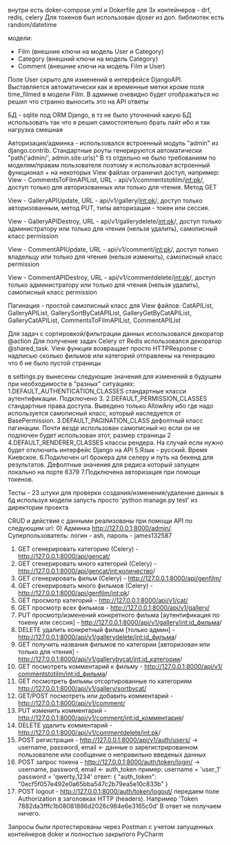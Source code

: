 внутри есть doker-compose.yml и Dokerfile для 3х контейнеров - drf, redis, celery
Для токенов был использован djoser
из доп. библиотек есть random/datetime

модели:
- Film (внешние ключи на модель User и Сategory)
- Сategory (внешний ключи на модель Сategory)
- Comment (внешние ключи на модель Film и User)
  
Поле User скрыто для изменений в интерфейсе DjangoAPI. Выставляется автоматически как и временные метки кроме поля time_filmed в модели Film.
В админке очевидно будет отображаться но решил что странно выносить это на API ответы

БД - sqlite под ORM Django, в тз не было уточнений какую БД использовать так что я решил самостоятельно брать лайт ибо и так нагрузка смешная

Авторизация/админка - использовался встроенный модуль "admin" из django.contrib. Стандартные роуты генерируются автоматически "path('admin/', admin.site.urls)" 
В тз отдельно не было требованиям по моделям/правам пользователя поэтому я использовал встроенный функционал + на некоторых View файлах ограничил доступ, например:
View - CommentsToFilmAPIList, URL - api/v1/сommentstotilm/<int:pk>/, доступ только для авторизованных или только для чтения. Метод GET

View - GalleryAPIUpdate, URL - api/v1/gallery/<int:pk>/, доступ только авторизованным, метод PUT, типы авторизации - токен или сессия.

View - GalleryAPIDestroy, URL - api/v1/gallerydelete/<int:pk>/, доступ только администратору или только для чтения (нельзя удалить), самописный класс permission

View - CommentAPIUpdate, URL - api/v1/comment/<int:pk>/, доступ только владельцу или только для чтения (нельзя изменить), самописный класс permission

View - CommentAPIDestroy, URL - api/v1/commentdelete/<int:pk>/, доступ только администратору или только для чтения (нельзя удалить), самописный класс permission

Пагинация - простой самописный класс для View файлов: CatAPIList,
                                                      GalleryAPIList,
                                                      GallerySortByCatAPIList,
                                                      GalleryGetByCatAPIList,
                                                      GalleryCatAPIList,
                                                      CommentsToFilmAPIList,
                                                      CommentAPIList
                                                      
Для задач с сортировкой/фильтрации данных использовался декоратор @action
Для получение задач Celery от Redis использовался декоратор @shared_task.
View функция возвращает просто HTTPResponse с надписью сколько фильмов или категорий отправлены на генерацию что б не было пустой страницы

в settings.py вынесены следующие значения для изменений в будущем при необходимости в "разных" ситуациях:
  1.DEFAULT_AUTHENTICATION_CLASSES стандартные класси аутентификации. Подключено 3.
  2.DEFAULT_PERMISSION_CLASSES стандартные права доступа. Выведено только AllowAny ибо где надо используется самописный класс, который наследуется от BasePermission.
  3.DEFAULT_PAGINATION_CLASS дефолтный класс пагинации. Почти везде использован самописный но если он не подлючен будет использован этот, размер страницы 2
  4.DEFAULT_RENDERER_CLASSES классы рендера. На случай если нужно будет отключить интерфейс Django на API
  5.Язык - русский. Время Киевское.
  6.Подключен url брокера для селеру и путь на бекенд для результатов. Дефолтные значения для редиса который запущен локально на порте 6379
  7.Подключена авторизация при помощи токенов.
  
Тесты - 23 штуки для проверки создания/изменения/удаление данных в бд используя модели
запусть просто 'python manage.py test' из директории проекта

CRUD и действия с данными реализованы при помощи API по следующим url:
0) Админка http://127.0.0.1:8000/admin/. Суперпользователь: логин - ash, пароль - james132587
1) GET сгенерировать категорию (Сelery) - http://127.0.0.1:8000/api/gencat/
2) GET сгенерировать много категорий (Сelery) - http://127.0.0.1:8000/api/gencat/<int:количество>/
3) GET сгенерировать фильм (Сelery) - http://127.0.0.1:8000/api/genfilm/
4) GET сгенерировать много фильмов (Сelery) - http://127.0.0.1:8000/api/genfilm/<int:pk>/
5) GET просмотр категорий - http://127.0.0.1:8000/api/v1/cat/
6) GET просмотр всех фильмов - http://127.0.0.1:8000/api/v1/gallery/
7) PUT просмотр/изменений конкретного фильма [аутентификация по токену или сессия] - http://127.0.0.1:8000/api/v1/gallery/<int:id_фильма>/
8) DELETE удалить конкретный фильм [только админ] - http://127.0.0.1:8000/api/v1/gallerydelete/<int:id_фильма>/
9) GET получить названия фильмов по категории [авторизован или только для чтения] - http://127.0.0.1:8000/api/v1/gallerybycat/<int:id_категории>/
10) GET посмотреть комментарий к фильму - http://127.0.0.1:8000/api/v1/сommentstotilm/<int:id_фильма>/
11) GET посмотреть фильмы отсортированные по категориям http://127.0.0.1:8000/api/v1/gallery/sortbycat/
12) GET/POST посмотреть или добавить комментарий - http://127.0.0.1:8000/api/v1/comment/
13) PUT изменить комментарий - http://127.0.0.1:8000/api/v1/comment/<int:id_комментария>/
14) DELETE удалить комментарий - http://127.0.0.1:8000/api/v1/commentdelete/<int:pk>/
15) POST регистрация - http://127.0.0.1:8000/api/v1/auth/users/
-> username, password, email
<- данные о зарегистрированном пользователе или сообщение о неправильно введеных данных
16) POST запрос токена - http://127.0.0.1:8000/auth/token/login/
-> username, password, email
<- auth_token
пример: 
  username = 'user_1'
  password = 'qwerty_1234'
ответ:
{
    "auth_token": "0ecf5f057e492e0a65bba547c2b79ea5e10c833b"
}
18) POST logout - http://127.0.0.1:8000/auth/token/logout/
передаем поле Authorization в заголовках HTTP (headers). Например 'Token  7882da3fffc1b08081886d2026c984e6e3165c0d'
В ответ не получаем ничего.

Запросы были протестированы через Postman с учетом запущенных контейнеров doker и полностью закрытого PyCharm

